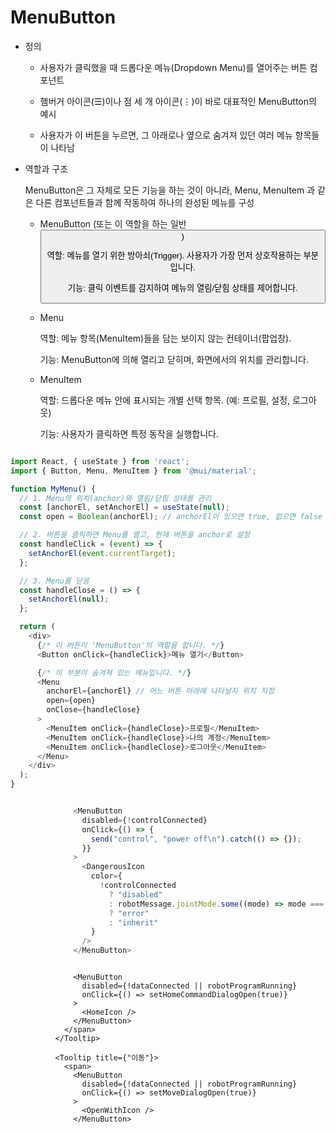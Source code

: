 # MenuButton
- 정의

  - 사용자가 클릭했을 때 드롭다운 메뉴(Dropdown Menu)를 열어주는 버튼 컴포넌트

  - 햄버거 아이콘(☰)이나 점 세 개 아이콘(⋮)이 바로 대표적인 MenuButton의 예시

  - 사용자가 이 버튼을 누르면, 그 아래로나 옆으로 숨겨져 있던 여러 메뉴 항목들이 나타남

- 역할과 구조

  MenuButton은 그 자체로 모든 기능을 하는 것이 아니라, Menu, MenuItem 과 같은 다른 컴포넌트들과 함께 작동하여 하나의 완성된 메뉴를 구성

  - MenuButton (또는 이 역할을 하는 일반 <Button>)

    역할: 메뉴를 열기 위한 방아쇠(Trigger). 사용자가 가장 먼저 상호작용하는 부분입니다.

    기능: 클릭 이벤트를 감지하여 메뉴의 열림/닫힘 상태를 제어합니다.

  - Menu

    역할: 메뉴 항목(MenuItem)들을 담는 보이지 않는 컨테이너(팝업창).

    기능: MenuButton에 의해 열리고 닫히며, 화면에서의 위치를 관리합니다.

  - MenuItem

    역할: 드롭다운 메뉴 안에 표시되는 개별 선택 항목. (예: 프로필, 설정, 로그아웃)

    기능: 사용자가 클릭하면 특정 동작을 실행합니다.

``` javascript

import React, { useState } from 'react';
import { Button, Menu, MenuItem } from '@mui/material';

function MyMenu() {
  // 1. Menu의 위치(anchor)와 열림/닫힘 상태를 관리
  const [anchorEl, setAnchorEl] = useState(null);
  const open = Boolean(anchorEl); // anchorEl이 있으면 true, 없으면 false

  // 2. 버튼을 클릭하면 Menu를 열고, 현재 버튼을 anchor로 설정
  const handleClick = (event) => {
    setAnchorEl(event.currentTarget);
  };

  // 3. Menu를 닫음
  const handleClose = () => {
    setAnchorEl(null);
  };

  return (
    <div>
      {/* 이 버튼이 'MenuButton'의 역할을 합니다. */}
      <Button onClick={handleClick}>메뉴 열기</Button>

      {/* 이 부분이 숨겨져 있는 메뉴입니다. */}
      <Menu
        anchorEl={anchorEl} // 어느 버튼 아래에 나타날지 위치 지정
        open={open}
        onClose={handleClose}
      >
        <MenuItem onClick={handleClose}>프로필</MenuItem>
        <MenuItem onClick={handleClose}>나의 계정</MenuItem>
        <MenuItem onClick={handleClose}>로그아웃</MenuItem>
      </Menu>
    </div>
  );
}

```
``` javascript

              <MenuButton
                disabled={!controlConnected}
                onClick={() => {
                  send("control", "power off\n").catch(() => {});
                }}
              >
                <DangerousIcon
                  color={
                    !controlConnected
                      ? "disabled"
                      : robotMessage.jointMode.some((mode) => mode === 1)
                      ? "error"
                      : "inherit"
                  }
                />
              </MenuButton>

```
``` jacascript

              <MenuButton
                disabled={!dataConnected || robotProgramRunning}
                onClick={() => setHomeCommandDialogOpen(true)}
              >
                <HomeIcon />
              </MenuButton>
            </span>
          </Tooltip>

          <Tooltip title={"이동"}>
            <span>
              <MenuButton
                disabled={!dataConnected || robotProgramRunning}
                onClick={() => setMoveDialogOpen(true)}
              >
                <OpenWithIcon />
              </MenuButton>

```



